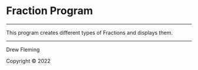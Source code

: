 # Fraction Program
--------
This program creates different types of Fractions and displays them.

--------

Drew Fleming

Copyright © 2022

